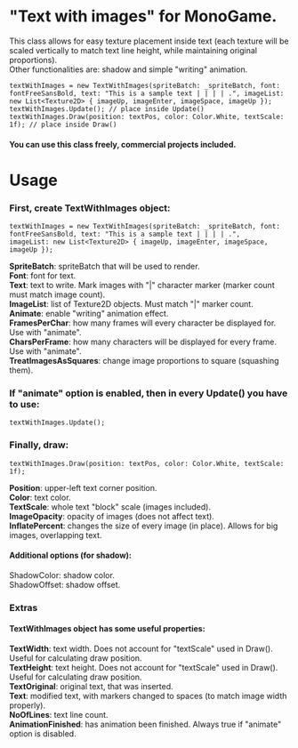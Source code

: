 # "Text with images" for MonoGame.
This class allows for easy texture placement inside text (each texture will be scaled vertically to match text line height, while maintaining original proportions).   
Other functionalities are: shadow and simple "writing" animation.
```
textWithImages = new TextWithImages(spriteBatch: _spriteBatch, font: fontFreeSansBold, text: "This is a sample text | | | | .", imageList: new List<Texture2D> { imageUp, imageEnter, imageSpace, imageUp });
textWithImages.Update(); // place inside Update()
textWithImages.Draw(position: textPos, color: Color.White, textScale: 1f); // place inside Draw()
```
#### You can use this class freely, commercial projects included.

# Usage
 
### First, create TextWithImages object:

```
textWithImages = new TextWithImages(spriteBatch: _spriteBatch, font: fontFreeSansBold, text: "This is a sample text | | | | .",  
imageList: new List<Texture2D> { imageUp, imageEnter, imageSpace, imageUp });
```
 
**SpriteBatch**: spriteBatch that will be used to render.  
**Font**: font for text.  
**Text**: text to write. Mark images with "|" character marker (marker count must match image count).  
**ImageList**: list of Texture2D objects. Must match "|" marker count.  
**Animate**: enable "writing" animation effect.  
**FramesPerChar**: how many frames will every character be displayed for. Use with "animate".  
**CharsPerFrame**: how many characters will be displayed for every frame. Use with "animate".  
**TreatImagesAsSquares**: change image proportions to square (squashing them).  
 
### If "animate" option is enabled, then in every Update() you have to use:
```
textWithImages.Update();
```
 
### Finally, draw:  
```
textWithImages.Draw(position: textPos, color: Color.White, textScale: 1f);
```

**Position**: upper-left text corner position.  
**Color**: text color.  
**TextScale**: whole text "block" scale (images included).  
**ImageOpacity**: opacity of images (does not affect text).  
**InflatePercent**: changes the size of every image (in place). Allows for big images, overlapping text.  
 
#### Additional options (for shadow):  
ShadowColor: shadow color.  
ShadowOffset: shadow offset.  
  
### Extras
  
#### TextWithImages object has some useful properties:
  
**TextWidth**: text width. Does not account for "textScale" used in Draw(). Useful for calculating draw position.  
**TextHeight**: text height. Does not account for "textScale" used in Draw(). Useful for calculating draw position.  
**TextOriginal**: original text, that was inserted.  
**Text**: modified text, with markers changed to spaces (to match image width properly).  
**NoOfLines**: text line count.  
**AnimationFinished**: has animation been finished. Always true if "animate" option is disabled.
